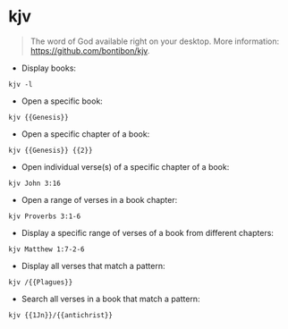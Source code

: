 # kjv

> The word of God available right on your desktop.
> More information: <https://github.com/bontibon/kjv>.

- Display books:

`kjv -l`

- Open a specific book:

`kjv {{Genesis}}`

- Open a specific chapter of a book:

`kjv {{Genesis}} {{2}}`

- Open individual verse(s) of a specific chapter of a book:

`kjv John 3:16`

- Open a range of verses in a book chapter:

`kjv Proverbs 3:1-6`

- Display a specific range of verses of a book from different chapters:

`kjv Matthew 1:7-2-6`

- Display all verses that match a pattern:

`kjv /{{Plagues}}`

- Search all verses in a book that match a pattern:

`kjv {{1Jn}}/{{antichrist}}`
